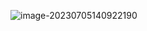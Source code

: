 ![image-20230705140922190](C:\Users\Administrator\AppData\Roaming\Typora\typora-user-images\image-20230705140922190.png)